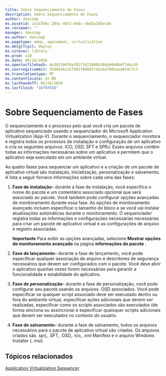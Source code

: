 ```yaml
---
title: Sobre Sequenciamento de Fases
description: Sobre Sequenciamento de Fases
author: dansimp
ms.assetid: c1cb7b6c-204c-48f2-848c-4bd5a3d5ecb6
ms.reviewer: ''
manager: dansimp
ms.author: dansimp
ms.pagetype: mdop, appcompat, virtualization
ms.mktglfcycl: deploy
ms.sitesec: library
ms.prod: w10
ms.date: 06/16/2016
ms.openlocfilehash: 4e3d1504f0af82f3d21806b38bb4640b6f7ebc45
ms.sourcegitcommit: 354664bc527d93f80687cd2eba70d1eea024c7c3
ms.translationtype: MT
ms.contentlocale: pt-BR
ms.lasthandoff: 06/26/2020
ms.locfileid: "10797638"
---
```

# Sobre Sequenciamento de Fases


O sequenciamento é o processo pelo qual você cria um pacote de aplicativo sequenciado usando o sequenciador do Microsoft Application Virtualization (App-V). Durante o sequenciamento, o sequenciador monitora e registra todos os processos de instalação e configuração de um aplicativo e cria os seguintes arquivos: ICO, OSD, SFT e SPRJ. Esses arquivos contêm todas as informações necessárias sobre um aplicativo e permitem que o aplicativo seja executado em um ambiente virtual.

As quatro fases para sequenciar um aplicativo e a criação de um pacote de aplicativo virtual são instalação, inicialização, personalização e salvamento. A lista a seguir fornece informações sobre cada uma das fases:

1.  **Fase de instalação**– durante a fase de instalação, você especifica o nome do pacote e um comentário associado opcional que será associado ao pacote. Você também pode configurar opções avançadas de monitoramento durante essa fase. As opções de monitoramento avançado incluem especificar o tamanho do bloco e se você vai instalar atualizações automáticas durante o monitoramento. O sequenciador registra todas as informações e configurações necessárias necessárias para criar um pacote de aplicativo virtual e as configurações de arquivo e registro associadas.

    **Importante**  Para exibir as opções avançadas, selecione **Mostrar opções de monitoramento avançado** na página **informações do pacote** .

     

2.  **Fase de lançamento**– durante a fase de lançamento, você pode especificar qualquer associação de arquivo e descritores de segurança necessários que devem ser configurados com o pacote. Você deve abrir o aplicativo quantas vezes forem necessárias para garantir a funcionalidade e estabilidade do aplicativo.

3.  **Fase de personalização**– durante a fase de personalização, você pode configurar seu pacote usando os arquivos. OSD associados. Você pode especificar se qualquer script associado deve ser executado dentro ou fora do ambiente virtual, especificar ações adicionais que devem ser realizadas, especificar como os scripts associados são executados (de forma síncrona ou assíncrona) e especificar quaisquer scripts adicionais que devem ser executados no contexto do usuário.

4.  **Fase de salvamento**– durante a fase de salvamento, todos os arquivos necessários para o pacote de aplicativo virtual são criados. Os arquivos criados são. sprj,. SFT,. OSD,. ico,. xml Manifest e o arquivo Windows Installer (. msi).

## Tópicos relacionados


[Application Virtualization Sequencer](application-virtualization-sequencer.md)

 

 





